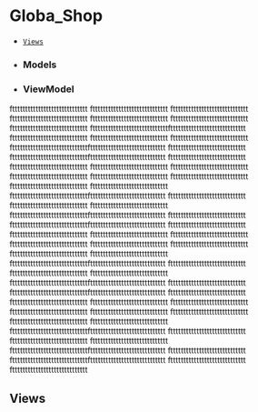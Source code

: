 # Globa_Shop
- [`Views`](#views)
- ### Models
- ### ViewModel


fttttttttttttttttttttttttttttt
fttttttttttttttttttttttttttttt
fttttttttttttttttttttttttttttt
fttttttttttttttttttttttttttttt
fttttttttttttttttttttttttttttt
fttttttttttttttttttttttttttttt
fttttttttttttttttttttttttttttt
ftttttttttttttttttttttttttttttfttttttttttttttttttttttttttttt
fttttttttttttttttttttttttttttt
fttttttttttttttttttttttttttttt
fttttttttttttttttttttttttttttt
ftttttttttttttttttttttttttttttfttttttttttttttttttttttttttttt
fttttttttttttttttttttttttttttt
ftttttttttttttttttttttttttttttfttttttttttttttttttttttttttttt
fttttttttttttttttttttttttttttt
fttttttttttttttttttttttttttttt
fttttttttttttttttttttttttttttt
fttttttttttttttttttttttttttttt
fttttttttttttttttttttttttttttt
fttttttttttttttttttttttttttttt
fttttttttttttttttttttttttttttt
fttttttttttttttttttttttttttttt
fttttttttttttttttttttttttttttt
ftttttttttttttttttttttttttttttfttttttttttttttttttttttttttttt
fttttttttttttttttttttttttttttt
fttttttttttttttttttttttttttttt
fttttttttttttttttttttttttttttt
ftttttttttttttttttttttttttttttfttttttttttttttttttttttttttttt
fttttttttttttttttttttttttttttt
ftttttttttttttttttttttttttttttfttttttttttttttttttttttttttttt
fttttttttttttttttttttttttttttt
fttttttttttttttttttttttttttttt
fttttttttttttttttttttttttttttt
fttttttttttttttttttttttttttttt
fttttttttttttttttttttttttttttt
fttttttttttttttttttttttttttttt
fttttttttttttttttttttttttttttt
fttttttttttttttttttttttttttttt
fttttttttttttttttttttttttttttt
ftttttttttttttttttttttttttttttfttttttttttttttttttttttttttttt
fttttttttttttttttttttttttttttt
fttttttttttttttttttttttttttttt
fttttttttttttttttttttttttttttt
ftttttttttttttttttttttttttttttfttttttttttttttttttttttttttttt
fttttttttttttttttttttttttttttt
ftttttttttttttttttttttttttttttfttttttttttttttttttttttttttttt
fttttttttttttttttttttttttttttt
fttttttttttttttttttttttttttttt
fttttttttttttttttttttttttttttt
fttttttttttttttttttttttttttttt
fttttttttttttttttttttttttttttt
fttttttttttttttttttttttttttttt
fttttttttttttttttttttttttttttt
fttttttttttttttttttttttttttttt
fttttttttttttttttttttttttttttt
ftttttttttttttttttttttttttttttfttttttttttttttttttttttttttttt
fttttttttttttttttttttttttttttt
fttttttttttttttttttttttttttttt
fttttttttttttttttttttttttttttt
ftttttttttttttttttttttttttttttfttttttttttttttttttttttttttttt
fttttttttttttttttttttttttttttt
ftttttttttttttttttttttttttttttfttttttttttttttttttttttttttttt
fttttttttttttttttttttttttttttt
fttttttttttttttttttttttttttttt

## Views

